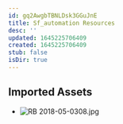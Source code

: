 ```yaml
---
id: gq2AwgbTBNLDsk3GGuJnE
title: Sf_automation Resources
desc: ''
updated: 1645225706409
created: 1645225706409
stub: false
isDir: true
---
```

## Imported Assets
- ![RB 2018-05-0308.jpg](/assets/rb-2018-05-0308.jpg)
